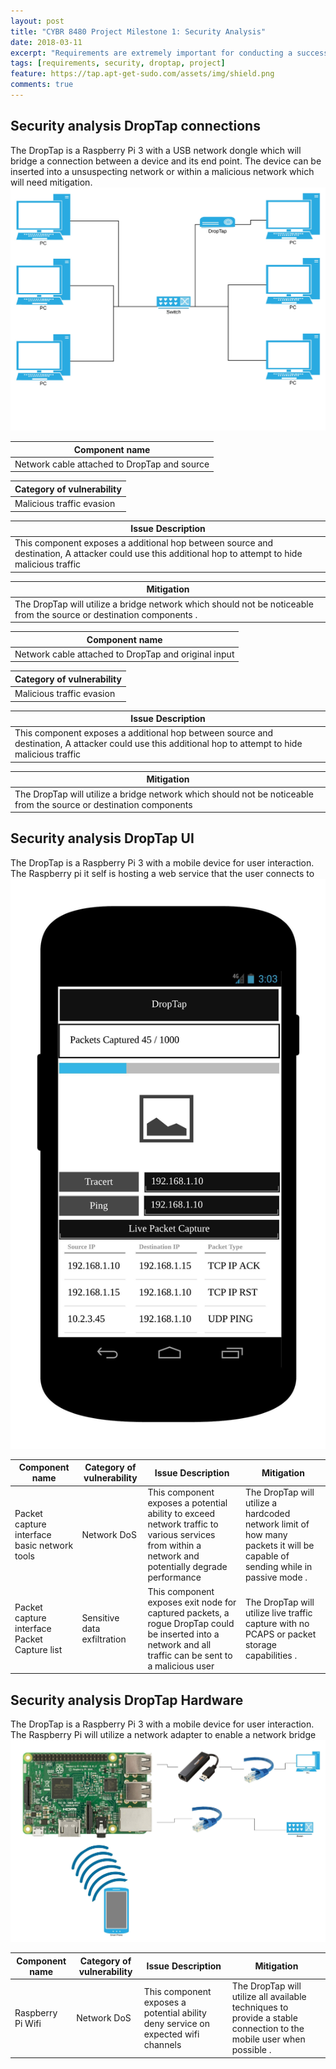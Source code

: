 ```yaml
---
layout: post
title: "CYBR 8480 Project Milestone 1: Security Analysis"
date: 2018-03-11
excerpt: "Requirements are extremely important for conducting a successful project. these are the application requirements for the DropTap."
tags: [requirements, security, droptap, project]
feature: https://tap.apt-get-sudo.com/assets/img/shield.png
comments: true
---
```


## Security analysis DropTap connections
The DropTap is a Raspberry Pi 3 with a USB network dongle which will bridge a connection between a device and its end point. The device can be inserted into a unsuspecting network or within a malicious network which will need mitigation.
![Overall DropTap Overview ](/assets/img/DropTapImages/DropTap1.jpeg)

| Component name |
|----------------|
| Network cable attached to DropTap and source |

| Category of vulnerability |
|---------------------------|
|Malicious traffic evasion |

|Issue Description |
|------------------|
|This component exposes a additional hop between source and destination, A attacker could use this additional hop to attempt to hide malicious traffic |

| Mitigation |
|------------|
|The DropTap will utilize a bridge network which should not be noticeable from the source or destination components .|


| Component name |
|----------------|
|Network cable attached to DropTap and original input |

| Category of vulnerability |
|---------------------------|
|Malicious traffic evasion |

|Issue Description |
|------------------|
|This component exposes a additional hop between source and destination, A attacker could use this additional hop to attempt to hide malicious traffic |

| Mitigation |
|------------|
|The DropTap will utilize a bridge network which should not be noticeable from the source or destination components |




## Security analysis DropTap UI
The DropTap is a Raspberry Pi 3 with a mobile device for user interaction. The Raspberry pi it self is hosting a web service that the user connects to
![Overall DropTap UI Concept ](/assets/img/DropTapImages/DropTap2.jpeg)

| Component name | Category of vulnerability | Issue Description | Mitigation |
|----------------|---------------------------|-------------------|------------|
| Packet capture interface basic network tools | Network DoS | This component exposes a potential ability to exceed network traffic to various services from within a network and potentially degrade performance  | The DropTap will utilize a hardcoded network limit of how many packets it will be capable of sending while in passive mode .|
| Packet capture interface Packet Capture list | Sensitive data exfiltration | This component exposes exit node for captured packets, a rogue DropTap could be inserted into a network and all traffic can be sent to a malicious user | The DropTap will utilize live traffic capture with no PCAPS or packet storage capabilities  .|


## Security analysis DropTap Hardware
The DropTap is a Raspberry Pi 3 with a mobile device for user interaction. The Raspberry Pi will utilize a network adapter to enable a network bridge
![Overall DropTap Hardware Concept ](/assets/img/DropTapImages/DropTap3.jpeg)

| Component name | Category of vulnerability | Issue Description | Mitigation |
|----------------|---------------------------|-------------------|------------|
| Raspberry Pi Wifi | Network DoS | This component exposes a potential ability deny service on expected wifi channels  | The DropTap will utilize all available techniques to provide a stable connection to the mobile user when possible .|
